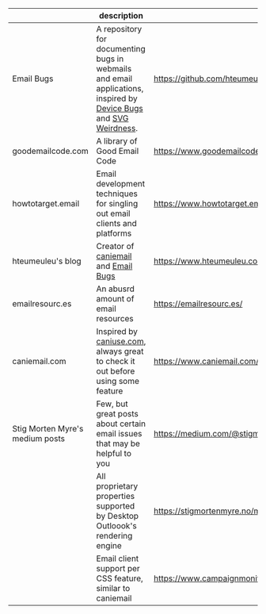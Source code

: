 |                   |   description    |        link          |
|-------------------|------------------|----------------------|
|    Email Bugs     | A repository for documenting bugs in webmails and email applications, inspired by [Device Bugs](https://github.com/scottjehl/Device-Bugs) and [SVG Weirdness](https://github.com/emilbjorklund/svg-weirdness). | https://github.com/hteumeuleu/email-bugs |
| goodemailcode.com | A library of Good Email Code | https://www.goodemailcode.com/ |
| howtotarget.email | Email development techniques for singling out email clients and platforms | https://www.howtotarget.email/ |
| hteumeuleu's blog | Creator of [caniemail](https://www.caniemail.com/) and [Email Bugs](https://github.com/hteumeuleu/email-bugs) | https://www.hteumeuleu.com/blog/ | 
| emailresourc.es | An abusrd amount of email resources | https://emailresourc.es/ | 
| caniemail.com | Inspired by [caniuse.com](https://caniuse.com/), always great to check it out before using some feature | https://www.caniemail.com/ |
| Stig Morten Myre's medium posts | Few, but great posts about certain email issues that may be helpful to you | https://medium.com/@stigm |
|  | All proprietary properties supported by Desktop Outloook's rendering engine | https://stigmortenmyre.no/mso/html/concepts/ofconstyletable.htm |
|  | Email client support per CSS feature, similar to caniemail | https://www.campaignmonitor.com/css/selectors \
